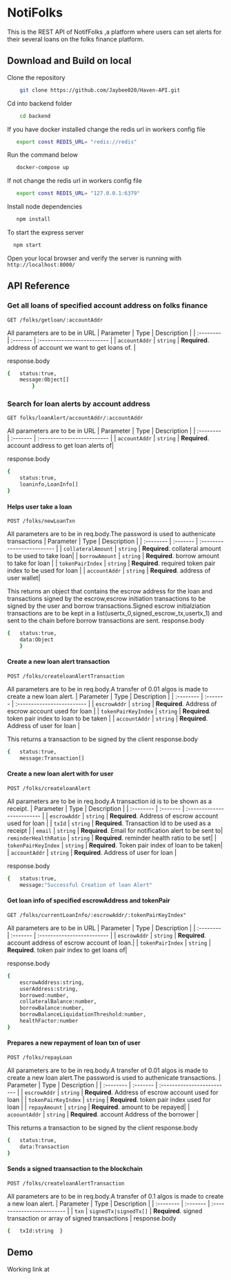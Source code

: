 
# NotiFolks

This is the REST API of NotifFolks ,a platform where users can set alerts for their several loans on the folks finance platform.
## Download and Build on local
Clone the repository
```bash
    git clone https://github.com/Jaybee020/Haven-API.git
```

Cd into backend folder
```bash
    cd backend
```

If you have docker installed change the redis url in workers config file
```bash
   export const REDIS_URL= "redis://redis"
```

Run the command below
```bash
   docker-compose up
```

If not change the redis url in workers config file
```bash
   export const REDIS_URL= "127.0.0.1:6379"
```

Install node dependencies
```bash
   npm install
```

To start the express server 

```bash
  npm start
```

Open your local browser and verify the server is running with `http://localhost:8000/`


## API Reference
### Get all loans of specified account address on folks finance
```http
GET /folks/getloan/:accountAddr
```
All parameters are to be in URL
| Parameter | Type     | Description                |
| :-------- | :------- | :------------------------- |
| `accountAddr` | `string` | **Required**. address of account we want to get loans of. |

response.body
```bash
{   status:true,
    message:Object[]
        }
```


### Search for loan alerts by account address
```http
GET folks/loanAlert/accountAddr/:accountAddr
```
All parameters are to be in URL
| Parameter | Type     | Description                |
| :-------- | :------- | :------------------------- |
| `accountAddr` | `string` | **Required**. account address to get loan alerts of|

response.body
```bash
{   
    status:true,
    loaninfo,LoanInfo[]
}
```

#### Helps user take a loan
```http
POST /folks/newLoanTxn
```
All parameters are to be in req.body.The password is used to authenicate transactions
| Parameter | Type     | Description                |
| :-------- | :------- | :------------------------- |
| `collateralAmount` | `string` | **Required**. collateral amount to be used to take loan|
| `borrowAmount` | `string` | **Required**. borrow amount to take for loan |
| `tokenPairIndex` | `string` | **Required**. required token pair index to be used for loan |
| `accountAddr` | `string` | **Required**. address of user wallet|

This returns an object that contains the escrow address for the loan and transactions signed by the escrow,escrow initiation transactions to be signed by the user and borrow transactions.Signed escrow initialziation transactions are to be kept in a list(usertx_0,signed_escrow_tx,usertx_1) and sent to the chain before borrow transactions are sent.
response.body
```bash
{   status:true,
    data:Object
    }
```


#### Create a new loan alert transaction
```http
POST /folks/createloanAlertTransaction
```
All parameters are to be in req.body.A transfer of 0.01 algos is made to create a new loan alert.
| Parameter | Type     | Description                |
| :-------- | :------- | :------------------------- |
| `escrowAddr` | `string` | **Required**. Address of escrow account used for loan |
| `tokenPairKeyIndex` | `string` | **Required**. token pair index to loan to be taken |
| `accountAddr` | `string` | **Required**. Address of user for loan |

This returns a transaction to be signed by the client
response.body
```bash
{   status:true,
    message:Transaction[]
```


#### Create a new loan alert with for user
```http
POST /folks/createloanAlert
```
All parameters are to be in req.body.A transaction id is to be shown as a receipt.
| Parameter | Type     | Description                |
| :-------- | :------- | :------------------------- |
| `escrowAddr` | `string` | **Required**. Address of escrow account used for loan |
| `txId` | `string` | **Required**. Transaction Id to be used as a receipt |
| `email` | `string` | **Required**. Email for notification alert to be sent to|
  `reminderHealthRatio` | `string` | **Required**. reminder health ratio to be set|
| `tokenPairKeyIndex` | `string` | **Required**. Token pair index of loan to be taken|
| `accountAddr` | `string` | **Required**. Address of user for loan |

response.body
```bash
{   status:true,
    message:"Successful Creation of loan Alert"
```

#### Get loan info of specified escrowAddress and tokenPair
```http
GET /folks/currentLoanInfo/:escrowAddr/:tokenPairKeyIndex"
```
All parameters are to be in URL
| Parameter | Type     | Description                |
| :-------- | :------- | :------------------------- |
| `escrowAddr` | `string` | **Required**. account address of escrow account of loan.|
| `tokenPairIndex` | `string` | **Required**. token pair index to get loans of|

response.body
```bash
{   
    escrowAddress:string,
    userAddress:string,
    borrowed:number,
    collateralBalance:number,
    borrowBalance:number,
    borrowBalanceLiquidationThreshold:number,
    healthFactor:number
}
```


#### Prepares a new repayment of loan txn  of user 
```http
POST /folks/repayLoan
```
All parameters are to be in req.body.A transfer of 0.01 algos is made to create a new loan alert.The password is used to authenicate transactions.
| Parameter | Type     | Description                |
| :-------- | :------- | :------------------------- |
| `escrowAddr` | `string` | **Required**. Address of escrow account used for loan |
| `tokenPairKeyIndex` | `string` | **Required**. token pair index used for loan |
| `repayAmount` | `string` | **Required**. amount to be repayed|
| `acoountAddr` | `string` | **Required**. account Address of the borrower |

This returns a transaction to be signed by the client
response.body
```bash
{   status:true,
    data:Transaction
}
```

#### Sends a signed traansaction to the blockchain 
```http
POST /folks/createloanAlertTransaction
```
All parameters are to be in req.body.A transfer of 0.1 algos is made to create a new loan alert.
| Parameter | Type     | Description                |
| :-------- | :------- | :------------------------- |
| `txn` | `signedTx|signedTx[]` | **Required**. signed transaction or array of signed transactions |
response.body
```bash
{   txId:string  }
```


## Demo
Working link at 



